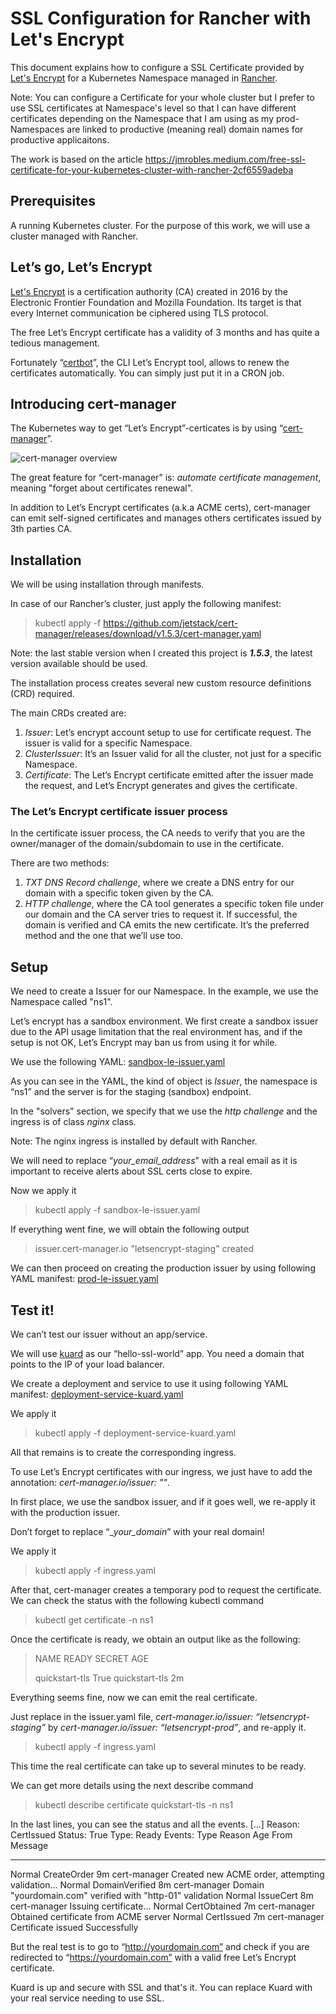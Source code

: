 # SSL Configuration for Rancher with Let's Encrypt

This document explains how to configure a SSL Certificate provided by [Let's Encrypt](https://letsencrypt.org) for a Kubernetes Namespace managed in [Rancher](https://rancher.com).

Note: You can configure a Certificate for your whole cluster but I prefer to use SSL certificates at Namespace's level so that I can have different certificates depending on the Namespace that I am using as my prod-Namespaces are linked to productive (meaning real) domain names for productive applicaitons.

The work is based on the article https://jmrobles.medium.com/free-ssl-certificate-for-your-kubernetes-cluster-with-rancher-2cf6559adeba

## Prerequisites
A running Kubernetes cluster. For the purpose of this work, we will use a cluster managed with Rancher.

## Let’s go, Let’s Encrypt
[Let's Encrypt](https://letsencrypt.org) is a certification authority (CA) created in 2016 by the Electronic Frontier Foundation and Mozilla Foundation. Its target is that every Internet communication be ciphered using TLS protocol.

The free Let’s Encrypt certificate has a validity of 3 months and has quite a tedious management.

Fortunately “[certbot](https://certbot.eff.org)”, the CLI Let’s Encrypt tool, allows to renew the certificates automatically. You can simply just put it in a CRON job.

## Introducing cert-manager
The Kubernetes way to get “Let’s Encrypt”-certicates is by using “[cert-manager](https://cert-manager.io/docs/)”.

![cert-manager overview](https://cert-manager.io/images/high-level-overview.svg)

The great feature for “cert-manager” is: _automate certificate management_, meaning "forget about certificates renewal".

In addition to Let’s Encrypt certificates (a.k.a ACME certs), cert-manager can emit self-signed certificates and manages others certificates issued by 3th parties CA.

## Installation
We will be using installation through manifests. 

In case of our Rancher’s cluster, just apply the following manifest:
> kubectl apply -f https://github.com/jetstack/cert-manager/releases/download/v1.5.3/cert-manager.yaml

Note: the last stable version when I created this project is **_1.5.3_**, the latest version available should be used.

The installation process creates several new custom resource definitions (CRD) required.

The main CRDs created are:

1. *Issuer*: Let’s encrypt account setup to use for certificate request. The issuer is valid for a specific Namespace.
2. *ClusterIssuer*: It’s an Issuer valid for all the cluster, not just for a specific Namespace.
3. *Certificate*: The Let’s Encrypt certificate emitted after the issuer made the request, and Let’s Encrypt generates and gives the certificate.

### The Let’s Encrypt certificate issuer process
In the certificate issuer process, the CA needs to verify that you are the owner/manager of the domain/subdomain to use in the certificate.

There are two methods:

1. *TXT DNS Record challenge*, where we create a DNS entry for our domain with a specific token given by the CA.
2. *HTTP challenge*, where the CA tool generates a specific token file under our domain and the CA server tries to request it. If successful, the domain is verified and CA emits the new certificate. It’s the preferred method and the one that we’ll use too.

## Setup
We need to create a Issuer for our Namespace. In the example, we use the Namespace called "ns1".

Let’s encrypt has a sandbox environment. 
We first create a sandbox issuer due to the API usage limitation that the real environment has, and if the setup is not OK, Let’s Encrypt may ban us from using it for while.

We use the following YAML: [sandbox-le-issuer.yaml](https://raw.githubusercontent.com/dwamara/rancher-ssl-letsencrypt/main/sandbox-le-issuer.yaml)

As you can see in the YAML, the kind of object is *Issuer*, the namespace is “ns1” and the server is for the staging (sandbox) endpoint.

In the "solvers" section, we specify that we use the _http challenge_ and the ingress is of class _nginx_ class.

Note: The nginx ingress is installed by default with Rancher.

We will need to replace “_your_email_address_” with a real email as it is important to receive alerts about SSL certs close to expire.

Now we apply it
> kubectl apply -f sandbox-le-issuer.yaml

If everything went fine, we will obtain the following output
> issuer.cert-manager.io "letsencrypt-staging" created

We can then proceed on creating the production issuer by using following YAML manifest: [prod-le-issuer.yaml](https://raw.githubusercontent.com/dwamara/rancher-ssl-letsencrypt/main/prod-le-issuer.yaml)

## Test it!
We can’t test our issuer without an app/service.

We will use [kuard](https://github.com/kubernetes-up-and-running/kuard/blob/master/README.md) as our “hello-ssl-world” app. You need a domain that points to the IP of your load balancer.

We create a deployment and service to use it using following YAML manifest: [deployment-service-kuard.yaml](https://raw.githubusercontent.com/dwamara/rancher-ssl-letsencrypt/main/deployment-service-kuard.yaml)

We apply it
> kubectl apply -f deployment-service-kuard.yaml

All that remains is to create the corresponding ingress.

To use Let’s Encrypt certificates with our ingress, we just have to add the annotation: _cert-manager.io/issuer: "<issuer>"_.

In first place, we use the sandbox issuer, and if it goes well, we re-apply it with the production issuer.

Don’t forget to replace “__your_domain_” with your real domain!

We apply it
>kubectl apply -f ingress.yaml

After that, cert-manager creates a temporary pod to request the certificate. We can check the status with the following kubectl command

> kubectl get certificate -n ns1

Once the certificate is ready, we obtain an output like as the following:

> NAME             READY   SECRET           AGE
>
> quickstart-tls   True    quickstart-tls   2m

Everything seems fine, now we can emit the real certificate.

Just replace in the issuer.yaml file, _cert-manager.io/issuer: “letsencrypt-staging”_ by _cert-manager.io/issuer: “letsencrypt-prod”_, and re-apply it.
> kubectl apply -f ingress.yaml

This time the real certificate can take up to several minutes to be ready.

We can get more details using the next describe command
> kubectl describe certificate quickstart-tls -n ns1

In the last lines, you can see the status and all the events.
[...]
Reason:                CertIssued
    Status:                True
    Type:                  Ready
Events:
  Type     Reason          Age                From          Message
  ----     ------          ----               ----          -------
  Normal   CreateOrder     9m                 cert-manager  Created new ACME order, attempting validation...
  Normal   DomainVerified  8m                 cert-manager  Domain "yourdomain.com" verified with "http-01" validation
  Normal   IssueCert       8m                 cert-manager  Issuing certificate...
  Normal   CertObtained    7m                 cert-manager  Obtained certificate from ACME server
  Normal   CertIssued      7m                 cert-manager  Certificate issued Successfully

But the real test is to go to “http://yourdomain.com” and check if you are redirected to “https://yourdomain.com” with a valid free Let’s Encrypt certificate.

Kuard is up and secure with SSL and that's it. You can replace Kuard with your real service needing to use SSL.
